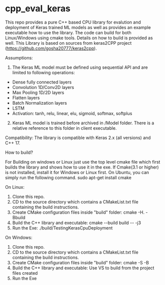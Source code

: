 # cpp_eval_keras

This repo provides a pure C++ based CPU library for evalution and deployment of Keras trained ML models as well as provides an example executable how to use the library. The code can build for both Linux/Windows using cmake tools. Details on how to build is provided as well. This Library is based on sources from keras2CPP project (https://github.com/gosha20777/keras2cpp). 

Assumptions:

1. The Keras ML model must be defined using sequential API and are limited to following operations:
  - Dense fully connected layers
  - Convolution 1D/Conv2D layers
  - Max Pooling 1D/2D layers
  - Flatten layers
  - Batch Normalization layers
  - LSTM
  - Activation: tanh, relu, linear, elu, sigmoid, softmax, softplus
  
2. Keras ML model is trained before archived in /Model folder. There is a relative reference to this folder in client executable.

Compatibility: The library is compatible with Keras 2.x (all versions) and C++ 17.

How to build?

For Building on windows or Linux just use the top level cmake file which first builds the library and shows how to use it in the exe.
If Cmake(3.1 or higher) is not installed, install it for Windows or Linux first.  On Ubuntu, you can simply run the following command. 
sudo apt-get install cmake

On Linux:
1) Clone this repo.
2) CD to the source directory which contains a CMakeList.txt file containing the build instructions.
3) Create CMake configuration files inside "build" folder: cmake -H. -Bbuild
4) Build the C++ library and executable: cmake --build build -- -j3
5) Run the Exe: ./build/TestingKerasCpuDeployment  

On Windows:
1) Clone this repo.
2) CD to the source directory which contains a CMakeList.txt file containing the build instructions.
3) Create CMake configuration files inside "build" folder: cmake -S <path-to-source> -B <path-to-build>
4) Build the C++ library and executable: Use VS to build from the project files created
5) Run the Exe  
